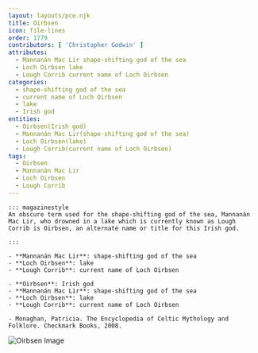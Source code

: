 ```yaml
---
layout: layouts/pce.njk
title: Oirbsen
icon: file-lines
order: 1779
contributors: [ 'Christopher Godwin' ]
attributes:
  - Mannanán Mac Lir shape-shifting god of the sea
  - Loch Oirbsen lake
  - Lough Corrib current name of Loch Oirbsen
categories:
  - shape-shifting god of the sea
  - current name of Loch Oirbsen
  - lake
  - Irish god
entities:
  - Oirbsen(Irish god)
  - Mannanán Mac Lir(shape-shifting god of the sea)
  - Loch Oirbsen(lake)
  - Lough Corrib(current name of Loch Oirbsen)
tags:
  - Oirbsen
  - Mannanán Mac Lir
  - Loch Oirbsen
  - Lough Corrib
---
```

``` tab [group1:Info]
::: magazinestyle
An obscure term used for the shape-shifting god of the sea, Mannanán Mac Lir, who drowned in a lake which is currently known as Lough Corrib is Oirbsen, an alternate name or title for this Irish god.

:::
```
``` tab [group1:Attributes]
- **Mannanán Mac Lir**: shape-shifting god of the sea
- **Loch Oirbsen**: lake
- **Lough Corrib**: current name of Loch Oirbsen
```
``` tab [group1:Entities]
- **Oirbsen**: Irish god
- **Mannanán Mac Lir**: shape-shifting god of the sea
- **Loch Oirbsen**: lake
- **Lough Corrib**: current name of Loch Oirbsen
```
``` tab [group1:Sources]
- Monaghan, Patricia. The Encyclopedia of Celtic Mythology and Folklore. Checkmark Books, 2008.
```
![Oirbsen Image]([None])
